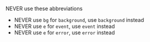 NEVER use these abbreviations
- NEVER use `bg` for `background`, use `background` instead
- NEVER use `e` for `event`, use `event` instead
- NEVER use `e` for `error`, use `error` instead
